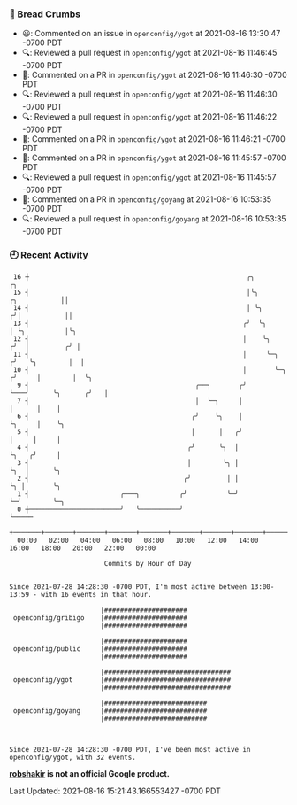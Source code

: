 ### 🍞 Bread Crumbs

 * 😃: Commented on an issue in `openconfig/ygot` at 2021-08-16 13:30:47 -0700 PDT
 * 🔍: Reviewed a pull request in  `openconfig/ygot` at 2021-08-16 11:46:45 -0700 PDT
 * 💬: Commented on a PR in  `openconfig/ygot` at 2021-08-16 11:46:30 -0700 PDT
 * 🔍: Reviewed a pull request in  `openconfig/ygot` at 2021-08-16 11:46:30 -0700 PDT
 * 🔍: Reviewed a pull request in  `openconfig/ygot` at 2021-08-16 11:46:22 -0700 PDT
 * 💬: Commented on a PR in  `openconfig/ygot` at 2021-08-16 11:46:21 -0700 PDT
 * 💬: Commented on a PR in  `openconfig/ygot` at 2021-08-16 11:45:57 -0700 PDT
 * 🔍: Reviewed a pull request in  `openconfig/ygot` at 2021-08-16 11:45:57 -0700 PDT
 * 💬: Commented on a PR in  `openconfig/goyang` at 2021-08-16 10:53:35 -0700 PDT
 * 🔍: Reviewed a pull request in  `openconfig/goyang` at 2021-08-16 10:53:35 -0700 PDT

### 🕘 Recent Activity
```
 16 ┼                                                       ╭╮                            ╭╮
 15 ┤                                                       │╰╮              ╭╮           ││
 14 ┤                                                       │ ╰╮            ╭╯│           ││
 13 ┤                                                      ╭╯  ╰╮           │ ╰╮          │╰╮
 12 ┤                                                      │    ╰╮         ╭╯  │         ╭╯ │
 11 ┤                                                      │     ╰─╮      ╭╯   ╰╮        │  │
 10 ┤                                                      │       ╰─╮   ╭╯     │        │  ╰╮
  9 ┤                                          ╭──╮       ╭╯         ╰───╯      ╰╮      ╭╯   │
  7 ┤                                          │  ╰─╮     │                      │      │    │
  6 ┤                                         ╭╯    ╰╮    │                      ╰╮     │    ╰╮
  5 ┤                                         │      │   ╭╯                       │     │     │
  4 ┤                                        ╭╯      ╰╮  │                        ╰╮   ╭╯     │
  3 ┤                                        │        ╰╮ │                         ╰╮  │      ╰╮
  2 ┤                                       ╭╯         │ │                          ╰╮ │       ╰╮
  1 ┤                       ╭───╮          ╭╯          ╰─╯                           ╰─╯        ╰─╮
  0 ┼───────────────────────╯   ╰──────────╯                                                      ╰─────
    +───────+───────+───────+───────+───────+───────+───────+───────+───────+───────+───────+───────+────
  00:00   02:00   04:00   06:00   08:00   10:00   12:00   14:00   16:00   18:00   20:00   22:00   00:00   

						Commits by Hour of Day


Since 2021-07-28 14:28:30 -0700 PDT, I'm most active between 13:00-13:59 - with 16 events in that hour.

```



```
                       |#####################
 openconfig/gribigo    |#####################
                       |#####################

                       |#####################
 openconfig/public     |#####################
                       |#####################

                       |################################
 openconfig/ygot       |################################
                       |################################

                       |##########################
 openconfig/goyang     |##########################
                       |##########################



Since 2021-07-28 14:28:30 -0700 PDT, I've been most active in openconfig/ygot, with 32 events.

```
**[robshakir](mailto:robjs@google.com) is not an official Google product.**  


Last Updated: 2021-08-16 15:21:43.166553427 -0700 PDT

